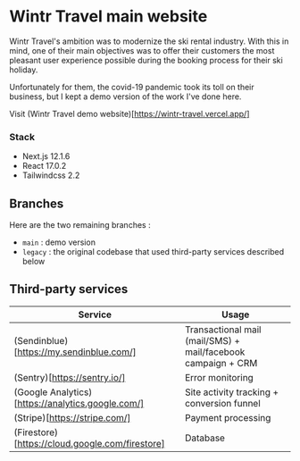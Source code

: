# Wintr Travel main website 

Wintr Travel's ambition was to modernize the ski rental industry. With this in mind, one of their main objectives was to offer 
their customers the most pleasant user experience possible during the booking process for their ski holiday.

Unfortunately for them, the covid-19 pandemic took its toll on their business, but I kept a demo version of the work I've done here.

Visit (Wintr Travel demo website)[https://wintr-travel.vercel.app/]

### Stack

- Next.js 12.1.6
- React 17.0.2
- Tailwindcss 2.2

## Branches

Here are the two remaining branches :

* `main` : demo version
* `legacy` : the original codebase that used third-party services described below

## Third-party services 

Service | Usage
--- | ---
(Sendinblue)[https://my.sendinblue.com/] | Transactional mail (mail/SMS) + mail/facebook campaign + CRM
(Sentry)[https://sentry.io/] | Error monitoring
(Google Analytics)[https://analytics.google.com/] | Site activity tracking + conversion funnel
(Stripe)[https://stripe.com/] | Payment processing
(Firestore)[https://cloud.google.com/firestore] | Database
